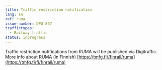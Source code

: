 ```yaml
---
title: Traffic restriction notification
lang: en
ref: ruma
issue-number: DPO-897
traffictypes:
  - Railway traffic
status: inprogress
---
```


Traffic restriction notifications from RUMA will be published via Digitraffic. More info about RUMA (in Finnish) [https://tmfg.fi//finrail/ruma](https://tmfg.fi/fi/finrail/ruma)
